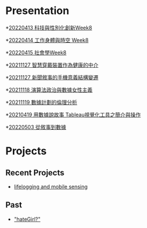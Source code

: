 # Presentation
*[20220413 科技與性別化創新Week8]()

*[20220414 工作身體與時空 Week8]()

*[20220415 社會學Week8]()

*[20211127 智慧穿戴裝置作為健康的中介]()

*[20211127 新聞敘事的手機意義結構變遷]()

*[20211118 演算法政治與數據女性主義]()

*[20211119 數據計劃的倫理分析]()

*[20210419 用數據說故事 Tableau視覺化工具之簡介與操作]()

*[20220503 從敘事到數據](https://docs.google.com/presentation/d/e/2PACX-1vRgwDGB_fUiXsfVP8oA8z5Y3vQPgDbuqsq7_zJ_q3E1qz5WGghjf77uZy0Pfqbc_ghk6w3MRGEaV4AC/pub?start=false&loop=false&delayms=3000)

# Projects

## Recent Projects
* [lifelogging and mobile sensing]()

## Past
* ["hateGirl?"]()

